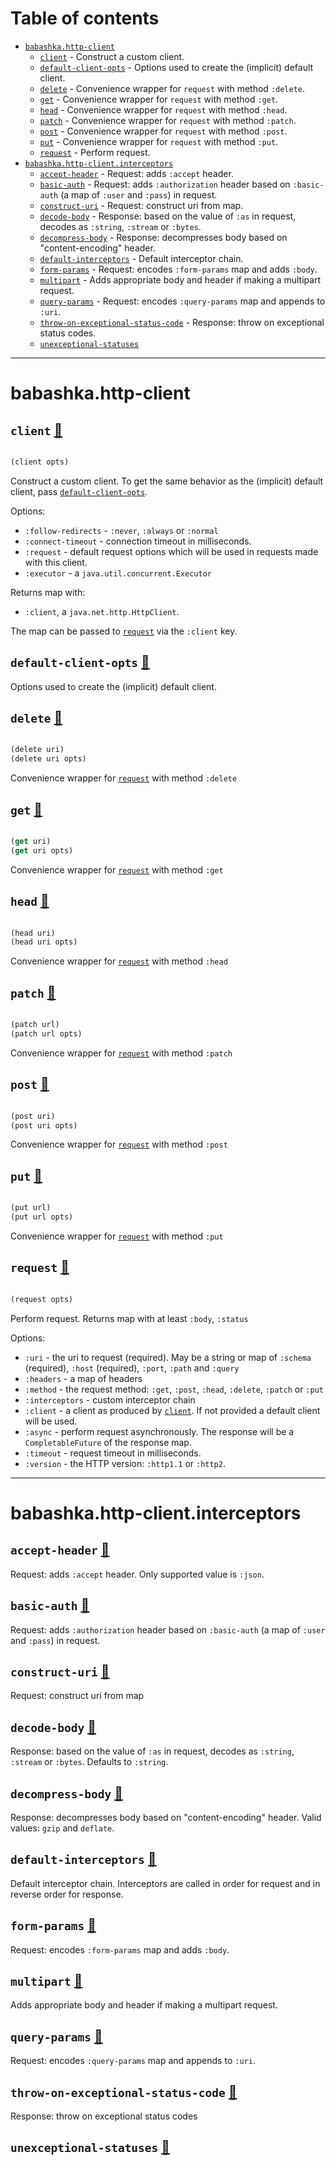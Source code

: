 # Table of contents
-  [`babashka.http-client`](#babashka.http-client) 
    -  [`client`](#babashka.http-client/client) - Construct a custom client.
    -  [`default-client-opts`](#babashka.http-client/default-client-opts) - Options used to create the (implicit) default client.
    -  [`delete`](#babashka.http-client/delete) - Convenience wrapper for <code>request</code> with method <code>:delete</code>.
    -  [`get`](#babashka.http-client/get) - Convenience wrapper for <code>request</code> with method <code>:get</code>.
    -  [`head`](#babashka.http-client/head) - Convenience wrapper for <code>request</code> with method <code>:head</code>.
    -  [`patch`](#babashka.http-client/patch) - Convenience wrapper for <code>request</code> with method <code>:patch</code>.
    -  [`post`](#babashka.http-client/post) - Convenience wrapper for <code>request</code> with method <code>:post</code>.
    -  [`put`](#babashka.http-client/put) - Convenience wrapper for <code>request</code> with method <code>:put</code>.
    -  [`request`](#babashka.http-client/request) - Perform request.
-  [`babashka.http-client.interceptors`](#babashka.http-client.interceptors) 
    -  [`accept-header`](#babashka.http-client.interceptors/accept-header) - Request: adds <code>:accept</code> header.
    -  [`basic-auth`](#babashka.http-client.interceptors/basic-auth) - Request: adds <code>:authorization</code> header based on <code>:basic-auth</code> (a map of <code>:user</code> and <code>:pass</code>) in request.
    -  [`construct-uri`](#babashka.http-client.interceptors/construct-uri) - Request: construct uri from map.
    -  [`decode-body`](#babashka.http-client.interceptors/decode-body) - Response: based on the value of <code>:as</code> in request, decodes as <code>:string</code>, <code>:stream</code> or <code>:bytes</code>.
    -  [`decompress-body`](#babashka.http-client.interceptors/decompress-body) - Response: decompresses body based on "content-encoding" header.
    -  [`default-interceptors`](#babashka.http-client.interceptors/default-interceptors) - Default interceptor chain.
    -  [`form-params`](#babashka.http-client.interceptors/form-params) - Request: encodes <code>:form-params</code> map and adds <code>:body</code>.
    -  [`multipart`](#babashka.http-client.interceptors/multipart) - Adds appropriate body and header if making a multipart request.
    -  [`query-params`](#babashka.http-client.interceptors/query-params) - Request: encodes <code>:query-params</code> map and appends to <code>:uri</code>.
    -  [`throw-on-exceptional-status-code`](#babashka.http-client.interceptors/throw-on-exceptional-status-code) - Response: throw on exceptional status codes.
    -  [`unexceptional-statuses`](#babashka.http-client.interceptors/unexceptional-statuses)

-----
# <a name="babashka.http-client">babashka.http-client</a>






## <a name="babashka.http-client/client">`client`</a> [📃](https://github.com/babashka/http-client/blob/main/src/babashka/http_client.clj#L9-L25)
<a name="babashka.http-client/client"></a>
``` clojure

(client opts)
```


Construct a custom client. To get the same behavior as the (implicit) default client, pass [`default-client-opts`](#babashka.http-client/default-client-opts).

  Options:
  * `:follow-redirects` - `:never`, `:always` or `:normal`
  * `:connect-timeout` - connection timeout in milliseconds.
  * `:request` - default request options which will be used in requests made with this client.
  * `:executor` - a `java.util.concurrent.Executor`

  Returns map with:

  * `:client`, a `java.net.http.HttpClient`.

  The map can be passed to [`request`](#babashka.http-client/request) via the `:client` key.
  

## <a name="babashka.http-client/default-client-opts">`default-client-opts`</a> [📃](https://github.com/babashka/http-client/blob/main/src/babashka/http_client.clj#L5-L7)
<a name="babashka.http-client/default-client-opts"></a>

Options used to create the (implicit) default client.

## <a name="babashka.http-client/delete">`delete`</a> [📃](https://github.com/babashka/http-client/blob/main/src/babashka/http_client.clj#L52-L57)
<a name="babashka.http-client/delete"></a>
``` clojure

(delete uri)
(delete uri opts)
```


Convenience wrapper for [`request`](#babashka.http-client/request) with method `:delete`

## <a name="babashka.http-client/get">`get`</a> [📃](https://github.com/babashka/http-client/blob/main/src/babashka/http_client.clj#L45-L50)
<a name="babashka.http-client/get"></a>
``` clojure

(get uri)
(get uri opts)
```


Convenience wrapper for [`request`](#babashka.http-client/request) with method `:get`

## <a name="babashka.http-client/head">`head`</a> [📃](https://github.com/babashka/http-client/blob/main/src/babashka/http_client.clj#L59-L64)
<a name="babashka.http-client/head"></a>
``` clojure

(head uri)
(head uri opts)
```


Convenience wrapper for [`request`](#babashka.http-client/request) with method `:head`

## <a name="babashka.http-client/patch">`patch`</a> [📃](https://github.com/babashka/http-client/blob/main/src/babashka/http_client.clj#L73-L80)
<a name="babashka.http-client/patch"></a>
``` clojure

(patch url)
(patch url opts)
```


Convenience wrapper for [`request`](#babashka.http-client/request) with method `:patch`

## <a name="babashka.http-client/post">`post`</a> [📃](https://github.com/babashka/http-client/blob/main/src/babashka/http_client.clj#L66-L71)
<a name="babashka.http-client/post"></a>
``` clojure

(post uri)
(post uri opts)
```


Convenience wrapper for [`request`](#babashka.http-client/request) with method `:post`

## <a name="babashka.http-client/put">`put`</a> [📃](https://github.com/babashka/http-client/blob/main/src/babashka/http_client.clj#L82-L89)
<a name="babashka.http-client/put"></a>
``` clojure

(put url)
(put url opts)
```


Convenience wrapper for [`request`](#babashka.http-client/request) with method `:put`

## <a name="babashka.http-client/request">`request`</a> [📃](https://github.com/babashka/http-client/blob/main/src/babashka/http_client.clj#L27-L43)
<a name="babashka.http-client/request"></a>
``` clojure

(request opts)
```


Perform request. Returns map with at least `:body`, `:status`

  Options:

  * `:uri` - the uri to request (required).
     May be a string or map of `:schema` (required), `:host` (required), `:port`, `:path` and `:query`
  * `:headers` - a map of headers
  * `:method` - the request method: `:get`, `:post`, `:head`, `:delete`, `:patch` or `:put`
  * `:interceptors` - custom interceptor chain
  * `:client` - a client as produced by [`client`](#babashka.http-client/client). If not provided a default client will be used.
  * `:async` - perform request asynchronously. The response will be a `CompletableFuture` of the response map.
  * `:timeout` - request timeout in milliseconds.
  * `:version` - the HTTP version: `:http1.1` or `:http2`.
  

-----
# <a name="babashka.http-client.interceptors">babashka.http-client.interceptors</a>






## <a name="babashka.http-client.interceptors/accept-header">`accept-header`</a> [📃](https://github.com/babashka/http-client/blob/main/src/babashka/http_client/interceptors.clj#L72-L84)
<a name="babashka.http-client.interceptors/accept-header"></a>

Request: adds `:accept` header. Only supported value is `:json`.

## <a name="babashka.http-client.interceptors/basic-auth">`basic-auth`</a> [📃](https://github.com/babashka/http-client/blob/main/src/babashka/http_client/interceptors.clj#L59-L70)
<a name="babashka.http-client.interceptors/basic-auth"></a>

Request: adds `:authorization` header based on `:basic-auth` (a map
  of `:user` and `:pass`) in request.

## <a name="babashka.http-client.interceptors/construct-uri">`construct-uri`</a> [📃](https://github.com/babashka/http-client/blob/main/src/babashka/http_client/interceptors.clj#L174-L189)
<a name="babashka.http-client.interceptors/construct-uri"></a>

Request: construct uri from map

## <a name="babashka.http-client.interceptors/decode-body">`decode-body`</a> [📃](https://github.com/babashka/http-client/blob/main/src/babashka/http_client/interceptors.clj#L162-L172)
<a name="babashka.http-client.interceptors/decode-body"></a>

Response: based on the value of `:as` in request, decodes as `:string`, `:stream` or `:bytes`. Defaults to `:string`.

## <a name="babashka.http-client.interceptors/decompress-body">`decompress-body`</a> [📃](https://github.com/babashka/http-client/blob/main/src/babashka/http_client/interceptors.clj#L148-L155)
<a name="babashka.http-client.interceptors/decompress-body"></a>

Response: decompresses body based on  "content-encoding" header. Valid values: `gzip` and `deflate`.

## <a name="babashka.http-client.interceptors/default-interceptors">`default-interceptors`</a> [📃](https://github.com/babashka/http-client/blob/main/src/babashka/http_client/interceptors.clj#L216-L226)
<a name="babashka.http-client.interceptors/default-interceptors"></a>

Default interceptor chain. Interceptors are called in order for request and in reverse order for response.

## <a name="babashka.http-client.interceptors/form-params">`form-params`</a> [📃](https://github.com/babashka/http-client/blob/main/src/babashka/http_client/interceptors.clj#L94-L104)
<a name="babashka.http-client.interceptors/form-params"></a>

Request: encodes `:form-params` map and adds `:body`.

## <a name="babashka.http-client.interceptors/multipart">`multipart`</a> [📃](https://github.com/babashka/http-client/blob/main/src/babashka/http_client/interceptors.clj#L204-L214)
<a name="babashka.http-client.interceptors/multipart"></a>

Adds appropriate body and header if making a multipart request.

## <a name="babashka.http-client.interceptors/query-params">`query-params`</a> [📃](https://github.com/babashka/http-client/blob/main/src/babashka/http_client/interceptors.clj#L86-L92)
<a name="babashka.http-client.interceptors/query-params"></a>

Request: encodes `:query-params` map and appends to `:uri`.

## <a name="babashka.http-client.interceptors/throw-on-exceptional-status-code">`throw-on-exceptional-status-code`</a> [📃](https://github.com/babashka/http-client/blob/main/src/babashka/http_client/interceptors.clj#L194-L202)
<a name="babashka.http-client.interceptors/throw-on-exceptional-status-code"></a>

Response: throw on exceptional status codes

## <a name="babashka.http-client.interceptors/unexceptional-statuses">`unexceptional-statuses`</a> [📃](https://github.com/babashka/http-client/blob/main/src/babashka/http_client/interceptors.clj#L191-L192)
<a name="babashka.http-client.interceptors/unexceptional-statuses"></a>
